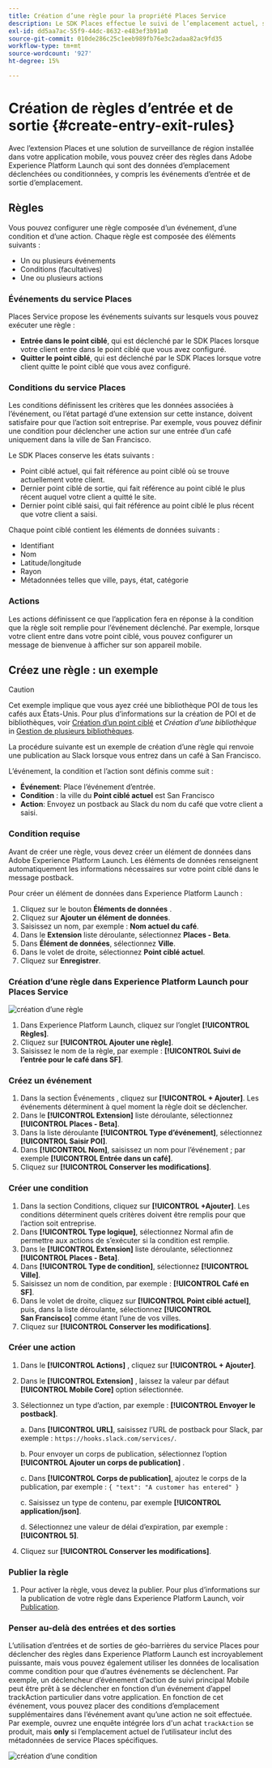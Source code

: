 ```yaml
---
title: Création d’une règle pour la propriété Places Service
description: Le SDK Places effectue le suivi de l’emplacement actuel, surveille les points ciblés configurés autour de l’emplacement actuel et suit les événements d’entrée et de sortie pour ces points ciblés.
exl-id: dd5aa7ac-55f9-44dc-8632-e483ef3b91a0
source-git-commit: 010de286c25c1eeb989fb76e3c2adaa82ac9fd35
workflow-type: tm+mt
source-wordcount: '927'
ht-degree: 15%

---
```


# Création de règles d’entrée et de sortie {#create-entry-exit-rules}

Avec l’extension Places et une solution de surveillance de région installée dans votre application mobile, vous pouvez créer des règles dans Adobe Experience Platform Launch qui sont des données d’emplacement déclenchées ou conditionnées, y compris les événements d’entrée et de sortie d’emplacement.

## Règles

Vous pouvez configurer une règle composée d’un événement, d’une condition et d’une action. Chaque règle est composée des éléments suivants :

* Un ou plusieurs événements
* Conditions (facultatives)
* Une ou plusieurs actions

### Événements du service Places

Places Service propose les événements suivants sur lesquels vous pouvez exécuter une règle :

* **Entrée dans le point ciblé**, qui est déclenché par le SDK Places lorsque votre client entre dans le point ciblé que vous avez configuré.
* **Quitter le point ciblé**, qui est déclenché par le SDK Places lorsque votre client quitte le point ciblé que vous avez configuré.

### Conditions du service Places

Les conditions définissent les critères que les données associées à l’événement, ou l’état partagé d’une extension sur cette instance, doivent satisfaire pour que l’action soit entreprise. Par exemple, vous pouvez définir une condition pour déclencher une action sur une entrée d’un café uniquement dans la ville de San Francisco.

Le SDK Places conserve les états suivants :

* Point ciblé actuel, qui fait référence au point ciblé où se trouve actuellement votre client.
* Dernier point ciblé de sortie, qui fait référence au point ciblé le plus récent auquel votre client a quitté le site.
* Dernier point ciblé saisi, qui fait référence au point ciblé le plus récent que votre client a saisi.

Chaque point ciblé contient les éléments de données suivants :

* Identifiant
* Nom
* Latitude/longitude
* Rayon
* Métadonnées telles que ville, pays, état, catégorie

### Actions

Les actions définissent ce que l’application fera en réponse à la condition que la règle soit remplie pour l’événement déclenché. Par exemple, lorsque votre client entre dans votre point ciblé, vous pouvez configurer un message de bienvenue à afficher sur son appareil mobile.

## Créez une règle : un exemple

>[!CAUTION]
>
>Cet exemple implique que vous ayez créé une bibliothèque POI de tous les cafés aux États-Unis. Pour plus d’informations sur la création de POI et de bibliothèques, voir [Création d’un point ciblé](/help/poi-mgmt-ui/create-a-poi-ui.md) et *Création d’une bibliothèque* in [Gestion de plusieurs bibliothèques](https://docs.adobe.com/content/help/en/places/using/poi-mgmt-ui/manage-libraries-in-the-places-ui.html).

La procédure suivante est un exemple de création d’une règle qui renvoie une publication au Slack lorsque vous entrez dans un café à San Francisco.

L’événement, la condition et l’action sont définis comme suit :

* **Événement**: Place l’événement d’entrée.
* **Condition** : la ville du **Point ciblé actuel** est San Francisco
* **Action**: Envoyez un postback au Slack du nom du café que votre client a saisi.

### Condition requise

Avant de créer une règle, vous devez créer un élément de données dans Adobe Experience Platform Launch. Les éléments de données renseignent automatiquement les informations nécessaires sur votre point ciblé dans le message postback.

Pour créer un élément de données dans Experience Platform Launch :

1. Cliquez sur le bouton **Éléments de données** .
1. Cliquez sur **Ajouter un élément de données**.
1. Saisissez un nom, par exemple : **Nom actuel du café**.
1. Dans le **Extension** liste déroulante, sélectionnez **Places - Beta**.
1. Dans **Élément de données**, sélectionnez **Ville**.
1. Dans le volet de droite, sélectionnez **Point ciblé actuel**.
1. Cliquez sur **Enregistrer**.

### Création d’une règle dans Experience Platform Launch pour Places Service

![création d’une règle](/help/assets/placesrule.png)

1. Dans Experience Platform Launch, cliquez sur l’onglet **[!UICONTROL Règles]**.
1. Cliquez sur **[!UICONTROL Ajouter une règle]**.
1. Saisissez le nom de la règle, par exemple : **[!UICONTROL Suivi de l’entrée pour le café dans SF]**.

### Créez un événement

1. Dans la section Événements , cliquez sur **[!UICONTROL + Ajouter]**. Les événements déterminent à quel moment la règle doit se déclencher.
1. Dans le **[!UICONTROL Extension]** liste déroulante, sélectionnez **[!UICONTROL Places - Beta]**.
1. Dans la liste déroulante **[!UICONTROL Type d’événement]**, sélectionnez **[!UICONTROL Saisir POI]**.
1. Dans **[!UICONTROL Nom]**, saisissez un nom pour l’événement ; par exemple **[!UICONTROL Entrée dans un café]**.
1. Cliquez sur **[!UICONTROL Conserver les modifications]**.

### Créer une condition

1. Dans la section Conditions, cliquez sur **[!UICONTROL +Ajouter]**. Les conditions déterminent quels critères doivent être remplis pour que l’action soit entreprise.
1. Dans **[!UICONTROL Type logique]**, sélectionnez Normal afin de permettre aux actions de s’exécuter si la condition est remplie.
1. Dans le **[!UICONTROL Extension]** liste déroulante, sélectionnez **[!UICONTROL Places - Beta]**.
1. Dans **[!UICONTROL Type de condition]**, sélectionnez **[!UICONTROL Ville]**.
1. Saisissez un nom de condition, par exemple : **[!UICONTROL Café en SF]**.
1. Dans le volet de droite, cliquez sur **[!UICONTROL Point ciblé actuel]**, puis, dans la liste déroulante, sélectionnez **[!UICONTROL San Francisco]** comme étant l’une de vos villes.
1. Cliquez sur **[!UICONTROL Conserver les modifications]**.

### Créer une action

1. Dans le **[!UICONTROL Actions]** , cliquez sur **[!UICONTROL + Ajouter]**.
1. Dans le **[!UICONTROL Extension]** , laissez la valeur par défaut **[!UICONTROL Mobile Core]** option sélectionnée.
1. Sélectionnez un type d’action, par exemple : **[!UICONTROL Envoyer le postback]**.

   a. Dans **[!UICONTROL URL]**, saisissez l’URL de postback pour Slack, par exemple : `https://hooks.slack.com/services/`.

   b. Pour envoyer un corps de publication, sélectionnez l’option **[!UICONTROL Ajouter un corps de publication]** .

   c. Dans **[!UICONTROL Corps de publication]**, ajoutez le corps de la publication, par exemple : `{ "text": "A customer has entered" }`

   c. Saisissez un type de contenu, par exemple **[!UICONTROL application/json]**.

   d. Sélectionnez une valeur de délai d’expiration, par exemple : **[!UICONTROL 5]**.

1. Cliquez sur **[!UICONTROL Conserver les modifications]**.

### Publier la règle

1. Pour activer la règle, vous devez la publier. Pour plus d’informations sur la publication de votre règle dans Experience Platform Launch, voir [Publication](https://docs.adobe.com/content/help/fr-FR/launch/using/reference/publish/overview.html).

### Penser au-delà des entrées et des sorties

L’utilisation d’entrées et de sorties de géo-barrières du service Places pour déclencher des règles dans Experience Platform Launch est incroyablement puissante, mais vous pouvez également utiliser les données de localisation comme condition pour que d’autres événements se déclenchent. Par exemple, un déclencheur d’événement d’action de suivi principal Mobile peut être prêt à se déclencher en fonction d’un événement d’appel trackAction particulier dans votre application. En fonction de cet événement, vous pouvez placer des conditions d’emplacement supplémentaires dans l’événement avant qu’une action ne soit effectuée. Par exemple, ouvrez une enquête intégrée lors d&#39;un achat `trackAction` se produit, mais **only** si l’emplacement actuel de l’utilisateur inclut des métadonnées de service Places spécifiques.

![création d’une condition](/help/assets/places-condition.png)
